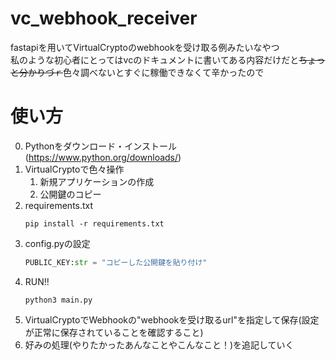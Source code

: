 # vc_webhook_receiver
fastapiを用いてVirtualCryptoのwebhookを受け取る例みたいなやつ  
私のような初心者にとってはvcのドキュメントに書いてある内容だけだと~~ちょっと分かりづｒ~~色々調べないとすぐに稼働できなくて辛かったので

# 使い方
0. Pythonをダウンロード・インストール(https://www.python.org/downloads/)
1. VirtualCryptoで色々操作
   1. 新規アプリケーションの作成
   2. 公開鍵のコピー
3. requirements.txt
   ```
   pip install -r requirements.txt
   ```
4. config.pyの設定
   ```python
   PUBLIC_KEY:str = "コピーした公開鍵を貼り付け"
   ```
5. RUN!!
   ```
   python3 main.py
   ```
6. VirtualCryptoでWebhookの"webhookを受け取るurl"を指定して保存(設定が正常に保存されていることを確認すること)
7. 好みの処理(やりたかったあんなことやこんなこと！)を追記していく
